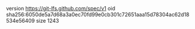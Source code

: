version https://git-lfs.github.com/spec/v1
oid sha256:6050de5a7d68a3a0ec70fd99e0cb301c72651aaa15d78304ac62d18534e56409
size 1243
